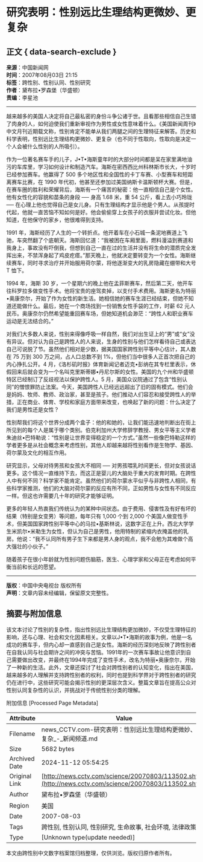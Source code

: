 # 研究表明：性别远比生理结构更微妙、更复杂

## 正文 { data-search-exclude }


**来源**：中国新闻网  
**时间**：2007年08月03日 21:15  
**标签**：跨性别、性别认同、性别研究  
**作者**：黛布拉•罗森堡（华盛顿）  
**责编**：李星池  

---

越来越多的美国人决定将自己最私密的身份斗争公诸于世。且看那些相信自己生错了肉身的人，如何迫使我们重新审视作为男性或女性意味着什么。《美国新闻周刊》中文月刊近期载文称，性别肯定不能单从我们两腿之间的生理特征来解答。历史和科学表明，性别远比生理结构更微妙、更复杂（也不同于性取向，性取向是决定一个人会被什么性别的人所吸引）。

作为一位著名赛车手的儿子，J•T•海斯童年时的大部分时间都是呆在家里满地油污的车库里，学习如何设计和制造汽车。海斯在密西西比州科林斯市长大，十岁时已经参加赛车。他赢得了 500 多个地区性和全国性的卡丁车赛、小型赛车和短距离赛车比赛，在 1990 年代初，他甚至还参加过美国纳斯卡温斯顿杯大赛。但是，在赛车圈的胜利和荣耀背后，海斯有一个痛苦的秘密：他一直相信自己是个女性。他有女性化的容貌和苗条的身段 ── 身高 1.68 米，重 54 公斤，看上去小巧玲珑 ── 在心理上他也觉得自己是女儿身。只有生理结构才显示他是个男人。从孩提时代起，他就一直苦恼不知如何是好。他会偷偷穿上女孩子的衣服并尝试化妆。但他知道，在他保守的家乡，他很难得到支持。

1991 年，海斯经历了人生的一个转折点。他开着车在小石城一条泥地赛道上飞驰，车突然翻了个底朝天。海斯回忆道：“我被困在车厢里面，燃料漫溢到赛道和我身上，事故没有吓倒我，但想到自己一直在过的生活并没有将生命的潜质完全发挥出来，不禁浑身起了鸡皮疙瘩。”那天晚上，他就决定要转变为一个女性。海斯继续赛车，同时寻求治疗并开始服用荷尔蒙，将他逐渐变大的乳房隐藏在绷带和大号 T 恤下。

1994 年，海斯 30 岁，一个星期六的晚上他在孟菲斯赛车，然后第二天，他开车往科罗拉多做变性手术。他将宝贵的座驾卖掉，以支付手术费用。海斯更名为特丽•奥康奈尔，开始了作为女性的新生活。她相信她的赛车生涯已经结束，但她不知道还能做什么。最后，她在一个商场找到一份销售女性手袋的工作，时薪 62 元人民币。奥康奈尔仍然希望能重回赛车场，但她知道机会渺茫：“跨性人和职业赛车运动是无法结合的。”

对我们大多数人来说，性别来得像呼吸一样自然，我们对出生证上的“男”或“女”没有异议。但对认为自己是跨性人的人来说，生身的性别与他们怎样看待自己或表达自己可说脱了节。虽然他们相对是少数，据美国国家跨性别平等中心估计，其人数在 75 万到 300 万之间，占人口总数不到 1%，但他们当中很多人正首次把自己的内心挣扎公开。4 月，《洛杉矶时报》体育新闻记者迈克•彭纳在其专栏里表示，休假回来后就会变为一个名叫克里斯蒂娜•丹尼尔斯的女性。美国的九个州和华盛顿特区已经制订了反歧视法以保护跨性人。5 月，美国众议院通过了包含“性别认同”的憎恨罪防止法案。今天，美国跨性人已经远远超出了旧的固有模式。他们会是妈妈、牧师、教师、政治家，甚至是孩子。他们推动人们容忍和接受跨性人的举措，正在商业、体育、学校和家庭方面带来改变，也唤起了新的问题：什么决定了我们是男性还是女性？

性别帮我们将这个世界分成两个盒子：他的和她的，让我们能迅速地判断出在街上所见到的每个人是属于哪个类别。伯克利加州大学修辞学教授、男女平等主义学者朱迪丝•巴特勒说：“性别是让世界变得稳定的一个方式。”虽然一些像巴特勒这样的学者更多是从社会概念来考虑性别，其他人却越来越将性别看作是生物学、基因、荷尔蒙及文化的相互作用。

研究显示，父母对待男孩和女孩大不相同 ── 对男孩喂乳时间更长，但对女孩说话更多。这个情况一直维持下去，而这正是婴儿的大脑处于重大的发育时期。在跨性人中有何不同？科学家不能肯定。虽然他们的荷尔蒙水平似乎与非跨性人相同，有些科学家推测，他们的大脑对荷尔蒙的反应有所不同，正如男性与女性有不同反应一样。但这也许需要几十年的研究才能够证明。

更多的年轻人热衷我们传统认为的某种中间状态。由于费用、侵害性及有好有坏的结果（特别是女变男）等问题，每年只有 1,000 个到 2,000 个美国人做变性手术，但美国国家跨性别平等中心的马拉•基斯林说，这数字正在上升。西北大学学生米凯尔•米勒生为女性，但认为自己是男性，他用特制的紧缩内衣掩盖他的乳房。他说：“我不认同所有男子生下来都是男人身的观点，我不会勉为其难做个高大强壮的小伙子。”

随着孩子在很小年龄就为性别问题伤脑筋，医生、心理学家和父母正在考虑如何平衡当前和长远的愿望。

---

**版权**：中国中央电视台 版权所有  
**声明**：文章内容未经编辑，保留原文完整性。

## 摘要与附加信息

<!-- tcd_abstract -->
该文本讨论了性别的复杂性，指出性别远比生理结构更加微妙，不仅受生理特征的影响，还与心理、社会和文化因素相关。文章以J•T•海斯的故事为例，他是一名成功的赛车手，但内心却一直感到自己是女性。海斯的经历深刻地反映了跨性别者在自我认同与社会期许之间的冲突与苦恼。1991年的一次赛车事故让他意识到自己需要做出改变，并最终在1994年完成了变性手术，改名为特丽•奥康奈尔，开始了一种新的生活。此外，文章还探讨了社会对跨性别者的认知变化，指出在美国，越来越多的人理解并支持跨性别者的权利，同时也提到科学界对于跨性别者的研究仍在进行中，这些研究可能会揭示性别的更深层次含义。整篇文章旨在提高公众对性别认同复杂性的认识，并挑战对于传统性别分类的理解。
<!-- tcd_abstract_end -->

附加信息 [Processed Page Metadata]

| Attribute       | Value                                  |
|-----------------|----------------------------------------|
| Filename        | news_CCTV.com-研究表明：性别远比生理结构更微妙、更复杂_-_新闻频道.md                             |
| Size            | 5682 bytes                           |
| Archived Date   | 2024-11-12 05:54:25                             |
| Original Link   | [http://news.cctv.com/science/20070803/113502.shtml](http://news.cctv.com/science/20070803/113502.shtml)                       |
| Author          | 黛布拉•罗森堡（华盛顿）                               |
| Region          | 美国                               |
| Date            | 2007-08-03                                 |
| Tags            | 跨性别, 性别认同, 性别研究, 生命故事, 社会环境, 法律政策                                 |
| Type            | [Unknown type(update needed)]                                 |
<!-- tcd_table_end -->

本文由跨性别中文数字档案馆归档整理，仅供浏览。版权归原作者所有。
